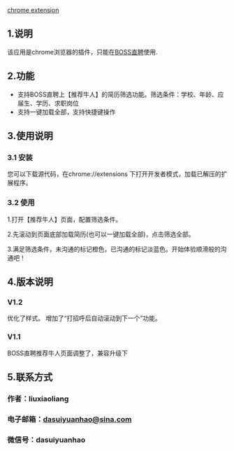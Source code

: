 [chrome extension](http://open.chrome.360.cn/html/dev_browserAction.html)


## 1.说明
该应用是chrome浏览器的插件，只能在[BOSS直聘](https://www.zhipin.com)使用.

## 2.功能
* 支持BOSS直聘上【推荐牛人】的简历筛选功能。筛选条件：学校、年龄、应届生、学历、求职岗位
* 支持一键加载全部，支持快捷键操作
## 3.使用说明

### 3.1 安装
  您可以下载源代码，在chrome://extensions 下打开开发者模式，加载已解压的扩展程序。
### 3.2 使用
  1.打开【推荐牛人】页面，配置筛选条件。

  2.先滚动到页面底部加载简历(也可以一键加载全部)，点击筛选全部。
  
  3.满足筛选条件，未沟通的标记橙色，已沟通的标记淡蓝色。开始体验顺滑般的沟通吧！
    
## 4.版本说明

### V1.2
优化了样式。
增加了“打招呼后自动滚动到下一个”功能。

### V1.1
BOSS直聘推荐牛人页面调整了，兼容升级下

## 5.联系方式
### 作者：liuxiaoliang

### 电子邮箱：dasuiyuanhao@sina.com

### 微信号：dasuiyuanhao